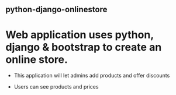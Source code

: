 ## python-django-onlinestore

# Web application uses python, django & bootstrap to create an online store.

- This application will let admins add products and offer discounts

- Users can see products and prices
